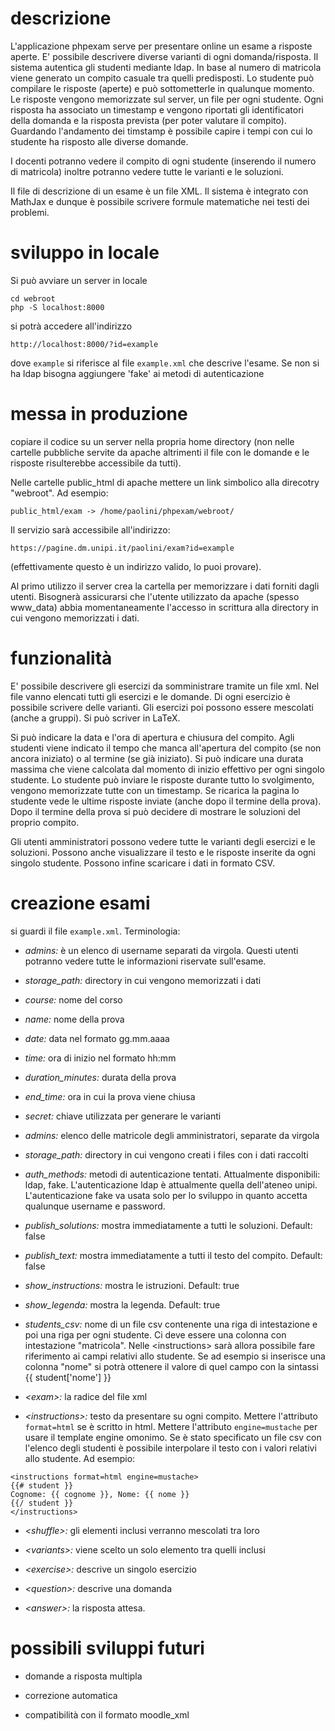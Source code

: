 # descrizione

L'applicazione phpexam serve per presentare online un esame a risposte aperte.
E' possibile descrivere diverse varianti di ogni domanda/risposta. Il sistema autentica 
gli studenti mediante ldap. In base al numero di matricola viene generato un compito 
casuale tra quelli predisposti. Lo studente può compilare le risposte (aperte) e può sottometterle 
in qualunque momento. Le risposte vengono memorizzate sul server, un file per ogni studente.
Ogni risposta ha associato un timestamp e vengono riportati gli identificatori della domanda 
e la risposta prevista (per poter valutare il compito). Guardando l'andamento dei timstamp 
è possibile capire i tempi con cui lo studente ha risposto alle diverse domande.

I docenti potranno vedere il compito di ogni studente (inserendo il numero di matricola)
inoltre potranno vedere tutte le varianti e le soluzioni.

Il file di descrizione di un esame è un file XML. Il sistema è integrato con MathJax e dunque 
è possibile scrivere formule matematiche nei testi dei problemi.

# sviluppo in locale

Si può avviare un server in locale

    cd webroot
    php -S localhost:8000

si potrà accedere all'indirizzo 

    http://localhost:8000/?id=example

dove `example` si riferisce al file `example.xml` che descrive l'esame.
Se non si ha ldap bisogna aggiungere 'fake' ai metodi di autenticazione

# messa in produzione

copiare il codice su un server nella propria home directory 
(non nelle cartelle pubbliche servite da apache altrimenti il file con 
le domande e le risposte risulterebbe accessibile da tutti).

Nelle cartelle public_html di apache mettere un link simbolico alla direcotry
"webroot". Ad esempio:

    public_html/exam -> /home/paolini/phpexam/webroot/

Il servizio sarà accessibile all'indirizzo:

    https://pagine.dm.unipi.it/paolini/exam?id=example

(effettivamente questo è un indirizzo valido, lo puoi provare).

Al primo utilizzo il server crea la cartella per memorizzare i dati forniti 
dagli utenti. Bisognerà assicurarsi che l'utente utilizzato da apache (spesso www_data)
abbia momentaneamente l'accesso in scrittura alla directory in cui vengono memorizzati i dati.

# funzionalità

E' possibile descrivere gli esercizi da somministrare tramite un file xml. Nel file vanno elencati 
tutti gli esercizi e le domande. Di ogni esercizio è possibile scrivere delle varianti. Gli esercizi poi
possono essere mescolati (anche a gruppi). Si può scriver in LaTeX.

Si può indicare la data e l'ora di apertura e chiusura del compito. Agli studenti viene indicato il tempo 
che manca all'apertura del compito (se non ancora iniziato) o al termine (se già iniziato). Si può indicare una 
durata massima che viene calcolata dal momento di inizio effettivo per ogni singolo studente. Lo studente 
può inviare le risposte durante tutto lo svolgimento, vengono memorizzate tutte con un timestamp. Se ricarica la pagina 
lo studente vede le ultime risposte inviate (anche dopo il termine della prova). Dopo il termine della prova si può 
decidere di mostrare le soluzioni del proprio compito.

Gli utenti amministratori possono vedere tutte le varianti degli esercizi e le soluzioni. Possono anche visualizzare il testo
e le risposte inserite da ogni singolo studente. Possono infine scaricare i dati in formato CSV.

# creazione esami 

si guardi il file `example.xml`. Terminologia:

* *admins:* è un elenco di username separati da virgola. Questi utenti potranno vedere tutte le informazioni riservate 
sull'esame.

* *storage_path:* directory in cui vengono memorizzati i dati

* *course:* nome del corso

* *name:* nome della prova 

* *date:* data nel formato gg.mm.aaaa

* *time:* ora di inizio nel formato hh:mm

* *duration_minutes:* durata della prova

* *end_time:* ora in cui la prova viene chiusa

* *secret:* chiave utilizzata per generare le varianti

* *admins:* elenco delle matricole degli amministratori, separate da virgola

* *storage_path:* directory in cui vengono creati i files con i dati raccolti

* *auth_methods:* metodi di autenticazione tentati. Attualmente disponibili: ldap, fake.
L'autenticazione ldap è attualmente quella dell'ateneo unipi. L'autenticazione fake 
va usata solo per lo sviluppo in quanto accetta qualunque username e password.

* *publish_solutions:* mostra immediatamente a tutti le soluzioni. Default: false

* *publish_text:* mostra immediatamente a tutti il testo del compito. Default: false

* *show_instructions:* mostra le istruzioni. Default: true

* *show_legenda:* mostra la legenda. Default: true

* *students_csv:* nome di un file csv contenente una riga di intestazione e poi una riga per ogni studente. Ci deve essere una colonna con intestazione "matricola". Nelle \<instructions> sarà allora possibile fare riferimento ai campi relativi allo studente. Se ad esempio si inserisce una colonna "nome" si potrà ottenere il valore di quel campo con la sintassi {{ student['nome'] }}

* *\<exam>:* la radice del file xml

* *\<instructions>:* testo da presentare su ogni compito. Mettere l'attributo `format=html`
se è scritto in html. Mettere l'attributo `engine=mustache` per usare il template engine omonimo.
Se è stato specificato un file csv con l'elenco degli studenti è possibile interpolare il testo 
con i valori relativi allo studente. Ad esempio:

``` 
<instructions format=html engine=mustache>
{{# student }}
Cognome: {{ cognome }}, Nome: {{ nome }}
{{/ student }}
</instructions>
```

* *\<shuffle>:* gli elementi inclusi verranno mescolati tra loro

* *\<variants>:* viene scelto un solo elemento tra quelli inclusi

* *\<exercise>:* descrive un singolo esercizio

* *\<question>:* descrive una domanda

* *\<answer>:* la risposta attesa.

# possibili sviluppi futuri

* domande a risposta multipla

* correzione automatica

* compatibilità con il formato moodle_xml

